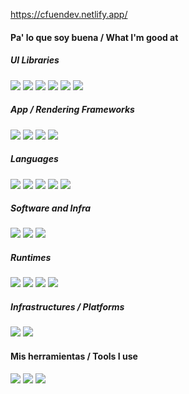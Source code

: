 https://cfuendev.netlify.app/

<span>
<h4> Pa' lo que soy buena / What I'm good at </h4>
<p> <h5> UI Libraries </h5>
<img src="https://img.shields.io/badge/React-20232A?style=for-the-badge&logo=react&logoColor=61DAFB"/>
<img src="https://img.shields.io/badge/lit-324FFF?style=for-the-badge&logo=lit&logoColor=white" />
<img src="https://img.shields.io/badge/Svelte-4A4A55?style=for-the-badge&logo=svelte&logoColor=FF3E00"/>
<img src="https://img.shields.io/badge/Solid%20JS-2C4F7C?style=for-the-badge&logo=solid&logoColor=white"/>
<img src="https://img.shields.io/badge/AlpineJS-8BC0D0?style=for-the-badge&logo=alpine.js&logoColor=black"/>
<img src="https://img.shields.io/badge/Tailwindcss-38B2AC?style=for-the-badge&logo=tailwind-css&logoColor=white"/>
</p>

<p> <h5> App / Rendering Frameworks </h5>
  <img src="https://img.shields.io/badge/Astro-0C1222?style=for-the-badge&logo=astro&logoColor=FDFDFE"/>
  <img src="https://img.shields.io/badge/Flask-000000?style=for-the-badge&logo=flask&logoColor=white"/>
  <img src="https://img.shields.io/badge/Express%20js-000000?style=for-the-badge&logo=express&logoColor=white"/>
  <img src="https://img.shields.io/badge/PyWebview-455b66?style=for-the-badge&logo=python&logoColor=83c99e"/>
</p>

<p> <h5> Languages </h5>
<img src="https://img.shields.io/badge/HTML5-E34F26?style=for-the-badge&logo=html5&logoColor=white"/>
<img src="https://img.shields.io/badge/CSS3-1572B6?style=for-the-badge&logo=css3&logoColor=white"/>
<img src="https://img.shields.io/badge/JavaScript-323330?style=for-the-badge&logo=javascript&logoColor=F7DF1E"/>
<img src="https://img.shields.io/badge/TypeScript-007ACC?style=for-the-badge&logo=typescript&logoColor=white"/>
<img src="https://img.shields.io/badge/Python-FFD43B?style=for-the-badge&logo=python&logoColor=blue"/>
</p>
  
<p> <h5> Software and Infra </h5>
<img src="https://img.shields.io/badge/Docker-2CA5E0?style=for-the-badge&logo=docker&logoColor=white">
<img src="https://img.shields.io/badge/Netlify CMS-00C7B7?style=for-the-badge&logo=netlify&logoColor=white">
<img src="https://img.shields.io/badge/strapi-2F2E8B?style=for-the-badge&logo=strapi&logoColor=white">  
</p>

<p> <h5> Runtimes </h5>
<img src="https://img.shields.io/badge/bun-282a36?style=for-the-badge&logo=bun&logoColor=fbf0df"/>
<img src="https://img.shields.io/badge/Node.js-339933?style=for-the-badge&logo=nodedotjs&logoColor=white"/>
<img src="https://img.shields.io/badge/Vite-B73BFE?style=for-the-badge&logo=vite&logoColor=FFD62E"/>
<img src="https://img.shields.io/badge/Deno-white?style=for-the-badge&logo=deno&logoColor=464647"/>
</p>

<p> <h5> Infrastructures / Platforms </h5>
  <img src="https://img.shields.io/badge/Netlify-00C7B7?style=for-the-badge&logo=netlify&logoColor=white">
  <img src="https://img.shields.io/badge/Linode-00A95C?style=for-the-badge&logo=Akamai&logoColor=white">
</p>

<h4> Mis herramientas / Tools I use </h4>

<p>
<img src="https://img.shields.io/badge/NeoVim-%2357A143.svg?&style=for-the-badge&logo=neovim&logoColor=white"/>
<img src="https://img.shields.io/badge/VSCode-0078D4?style=for-the-badge&logo=visual%20studio%20code&logoColor=white"/>
<img src="https://img.shields.io/badge/Notepad++-90E59A.svg?style=for-the-badge&logo=notepad%2B%2B&logoColor=black"/>
</p>
<!--

<p align="middle">
<img width="450" src="https://github-readme-stats.vercel.app/api?username=cfuendev&show_icons=true&bg_color=22272e&title_color=adbac7&icon_color=636e7b&text_color=adbac7&border_color=444c56">

<img width="250" src="https://github-readme-stats.vercel.app/api/top-langs/?username=cfuendev&show_icons=true&bg_color=22272e&title_color=adbac7&icon_color=636e7b&text_color=adbac7&border_color=444c56">
</p>
-->
